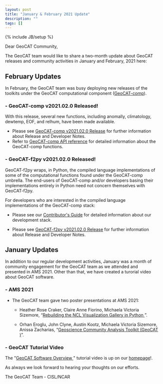 ```yaml
---
layout: post
title: "January & February 2021 Update"
description: ""
tags: []
---
```

{% include JB/setup %}

Dear GeoCAT Community,

The GeoCAT team would like to share a two-month update 
about GeoCAT releases and community activities in January and 
February, 2021 here:  

## February Updates

In February, the GeoCAT team was busy deploying new releases 
of the toolkits under the GeoCAT computational component 
([GeoCAT-comp](https://geocat-comp.readthedocs.io/en/latest/#)).  

### - GeoCAT-comp v2021.02.0 Released!
With this release, several new functions, including anomally, 
climatology, dewtemp, EOF, and relhum, have been made available.

- Please see 
[GeoCAT-comp v2021.02.0 Release](https://github.com/NCAR/geocat-comp/releases/tag/v2021.02.0)
for further information about Release and Developer Notes.
- Refer to 
[GeoCAT-comp API reference](https://geocat-comp.readthedocs.io/en/latest/api.html) 
for detailed information about the GeoCAT-comp functions.

### - GeoCAT-f2py v2021.02.0 Released!
GeoCAT-f2py wraps, in Python, the compiled language 
implementations of some of the computational functions 
found under the GeoCAT-comp umbrella. The end-users of 
GeoCAT-comp and/or developers basing their implementations 
entirely in Python need not concern themselves with GeoCAT-f2py.

For developers who are interested in the compiled language 
implementations of the GeoCAT-comp stack:

- Please see our 
[Contributor's Guide](https://geocat.ucar.edu/pages/contributing.html) 
for detailed information about our development stack. 

- Please see 
[GeoCAT-f2py v2021.02.0 Release](https://github.com/NCAR/geocat-f2py/releases/tag/v2021.02.0)
for further information about Release and Developer Notes.

## January Updates

In addition to our regular development activities, January was
a month of community engagement for the GeoCAT team as we attended
and presented in AMS 2021. Other than that, we have created a turorial 
video about GeoCAT software.

### - AMS 2021
- The GeoCAT team gave two poster presentations at AMS 2021:

  - Heather Rose Craker, Claire Anne Fiorino, Michaela Victoria 
  Sizemore, “[Rebuilding the NCL Visualization Gallery in Python
  ](https://ams.confex.com/ams/101ANNUAL/meetingapp.cgi/Paper/378236)”.
  
  - Orhan Eroglu, John Clyne, Austin Kootz, Michaela Victoria 
  Sizemore, Anissa Zacharias, “[Geoscience Community Analysis 
  Toolkit (GeoCAT
  )](https://ams.confex.com/ams/101ANNUAL/meetingapp.cgi/Paper/379186)”.

### - GeoCAT Tutorial Video
The "[GeoCAT Software Overview
](https://www.youtube.com/watch?v=34zFGkDwJPc&feature=emb_title&ab_channel=GeoCAT)" 
tutorial video is up on our [homepage](https://geocat.ucar.edu/)!.

As always we look forward to hearing your thoughts on our efforts.

The GeoCAT Team - CISL/NCAR
